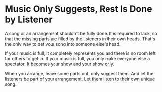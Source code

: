 # Music Only Suggests, Rest Is Done by Listener

A song or an arrangement shouldn't be fully done. It is required to lack, so
that the missing parts are filled by the listeners in their own heads. That's
the only way to get your song into someone else's head.

If your music is full, it completely represents you and there is no room left
for others to get in. If your music is full, you only make everyone else a
spectator. It becomes your show and your show only.

When you arrange, leave some parts out, only suggest them. And let the listeners
be part of your arrangement. Let them listen to their own unique song.
